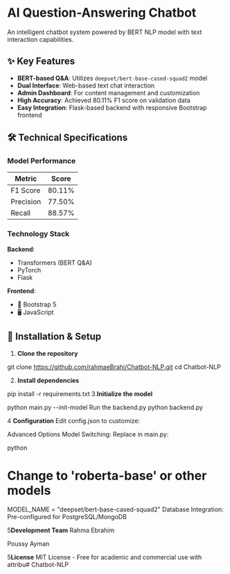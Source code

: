 # AI Question-Answering Chatbot

An intelligent chatbot system powered by BERT NLP model with text interaction capabilities.

## ✨ Key Features
- **BERT-based Q&A**: Utilizes `deepset/bert-base-cased-squad2` model
- **Dual Interface**: Web-based text chat interaction
- **Admin Dashboard**: For content management and customization
- **High Accuracy**: Achieved 80.11% F1 score on validation data
- **Easy Integration**: Flask-based backend with responsive Bootstrap frontend

## 🛠 Technical Specifications

### Model Performance
| Metric    | Score   |
|-----------|---------|
| F1 Score  | 80.11%  |
| Precision | 77.50%  |
| Recall    | 88.57%  |

### Technology Stack
**Backend**:
-  Transformers (BERT Q&A)
- PyTorch
- Flask

**Frontend**:
- 💅 Bootstrap 5
- 🖥 JavaScript

## 🚀 Installation & Setup

1. **Clone the repository**

git clone https://github.com/rahmaeBrahi/Chatbot-NLP.git
cd Chatbot-NLP

2. **Install dependencies**


pip install -r requirements.txt
3.**Initialize the model**


python main.py --init-model
Run the backend.py
python backend.py




4 **Configuration**
Edit config.json to customize:



Advanced Options
Model Switching: Replace in main.py:

python
# Change to 'roberta-base' or other models
MODEL_NAME = "deepset/bert-base-cased-squad2" 
Database Integration: Pre-configured for PostgreSQL/MongoDB

5**Development Team**
Rahma Ebrahim

Poussy Ayman

5**License**
MIT License - Free for academic and commercial use with attribu#   C h a t b o t - N L P 
 
 
